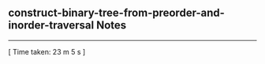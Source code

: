 <h2>construct-binary-tree-from-preorder-and-inorder-traversal Notes</h2><hr>[ Time taken: 23 m 5 s ]